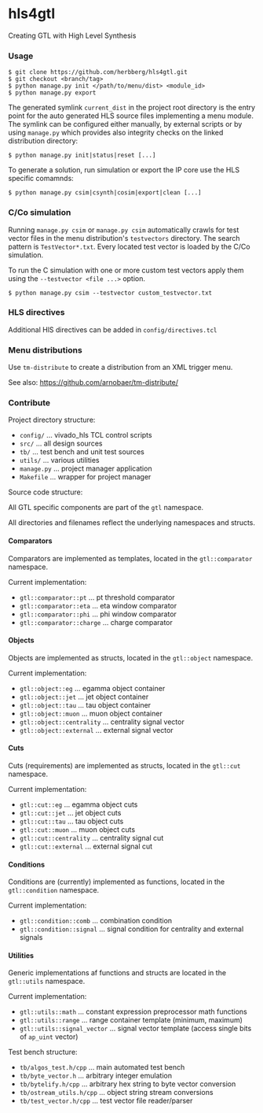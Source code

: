 # hls4gtl

Creating GTL with High Level Synthesis

### Usage

    $ git clone https://github.com/herbberg/hls4gtl.git
    $ git checkout <branch/tag>
    $ python manage.py init </path/to/menu/dist> <module_id>
    $ python manage.py export

The generated symlink ```current_dist``` in the project root directory is the
entry point for the auto generated HLS source files implementing a menu module.
The symlink can be configured either manually, by external scripts or by
using ```manage.py``` which provides also integrity checks on the linked
distribution directory:

    $ python manage.py init|status|reset [...]

To generate a solution, run simulation or export the IP core use the HLS specific comamnds:

    $ python manage.py csim|csynth|cosim|export|clean [...]

### C/Co simulation

Running ```manage.py csim``` or ```manage.py csim``` automatically crawls for test vector files in the menu distribution's ```testvectors``` directory. The search pattern is ```TestVector*.txt```. Every located test vector is loaded by the C/Co simulation.

To run the C simulation with one or more custom test vectors apply them using the ```--testvector <file ...>``` option.

    $ python manage.py csim --testvector custom_testvector.txt

### HLS directives

Additional HlS directives can be added in ```config/directives.tcl```

### Menu distributions

Use ```tm-distribute``` to create a distribution from an XML trigger menu.

See also: https://github.com/arnobaer/tm-distribute/

### Contribute

Project directory structure:

* `config/` ... vivado_hls TCL control scripts
* `src/` ... all design sources
* `tb/` ... test bench and unit test sources
* `utils/` ... various utilities
* `manage.py` ... project manager application
* `Makefile` ... wrapper for project manager

Source code structure:

All GTL specific components are part of the `gtl` namespace.

All directories and filenames reflect the underlying namespaces and structs.

#### Comparators

Comparators are implemented as templates, located in the `gtl::comparator` namespace.

Current implementation:

* `gtl::comparator::pt` ... pt threshold comparator
* `gtl::comparator::eta` ... eta window comparator
* `gtl::comparator::phi` ... phi window comparator
* `gtl::comparator::charge` ... charge comparator

#### Objects

Objects are implemented as structs, located in the `gtl::object` namespace.

Current implementation:

* `gtl::object::eg` ... egamma object container
* `gtl::object::jet` ... jet object container
* `gtl::object::tau` ... tau object container
* `gtl::object::muon` ... muon object container
* `gtl::object::centrality` ... centrality signal vector
* `gtl::object::external` ... external signal vector

#### Cuts

Cuts (requirements) are implemented as structs, located in the `gtl::cut` namespace.

Current implementation:

* `gtl::cut::eg` ... egamma object cuts
* `gtl::cut::jet` ... jet object cuts
* `gtl::cut::tau` ... tau object cuts
* `gtl::cut::muon` ... muon object cuts
* `gtl::cut::centrality` ... centrality signal cut
* `gtl::cut::external` ... external signal cut

#### Conditions

Conditions are (currently) implemented as functions, located in the `gtl::condition` namespace.

Current implementation:

* `gtl::condition::comb` ... combination condition
* `gtl::condition::signal` ... signal condition for centrality and external signals

#### Utilities

Generic implementations af functions and structs are located in the `gtl::utils` namespace.

Current implementation:

* `gtl::utils::math` ... constant expression preprocessor math functions
* `gtl::utils::range` ... range container template (minimum, maximum)
* `gtl::utils::signal_vector` ... signal vector template (access single bits of `ap_uint` vector)

Test bench structure:

* `tb/algos_test.h/cpp` ... main automated test bench
* `tb/byte_vector.h` ... arbitrary integer emulation
* `tb/bytelify.h/cpp` ... arbitrary hex string to byte vector conversion
* `tb/ostream_utils.h/cpp` ... object string stream conversions
* `tb/test_vector.h/cpp` ... test vector file reader/parser
